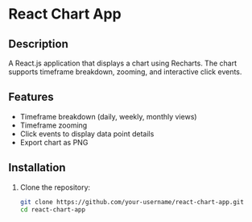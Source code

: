 # React Chart App

## Description
A React.js application that displays a chart using Recharts. The chart supports timeframe breakdown, zooming, and interactive click events.

## Features
- Timeframe breakdown (daily, weekly, monthly views)
- Timeframe zooming
- Click events to display data point details
- Export chart as PNG

## Installation
1. Clone the repository:
   ```bash
   git clone https://github.com/your-username/react-chart-app.git
   cd react-chart-app
